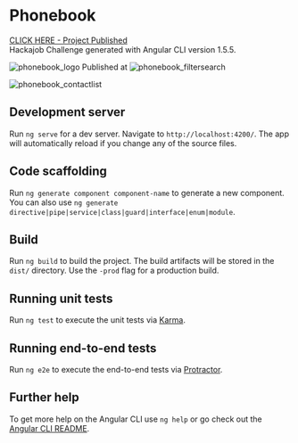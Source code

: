 # Phonebook
[CLICK HERE - Project Published](http://fredericoalves.uk/phonebook/) <br>
Hackajob Challenge generated with Angular CLI version 1.5.5.

![phonebook_logo](https://user-images.githubusercontent.com/31135848/34066840-d782c26e-e20d-11e7-9a30-a83f115c6363.png)
Published at 
![phonebook_filtersearch](https://user-images.githubusercontent.com/31135848/34066813-4a432e3e-e20d-11e7-8f46-c0df5aa4a7a4.png)

![phonebook_contactlist](https://user-images.githubusercontent.com/31135848/34066815-4c63b30a-e20d-11e7-8e6d-9c212781297e.png)

## Development server

Run `ng serve` for a dev server. Navigate to `http://localhost:4200/`. The app will automatically reload if you change any of the source files.

## Code scaffolding

Run `ng generate component component-name` to generate a new component. You can also use `ng generate directive|pipe|service|class|guard|interface|enum|module`.

## Build

Run `ng build` to build the project. The build artifacts will be stored in the `dist/` directory. Use the `-prod` flag for a production build.

## Running unit tests

Run `ng test` to execute the unit tests via [Karma](https://karma-runner.github.io).

## Running end-to-end tests

Run `ng e2e` to execute the end-to-end tests via [Protractor](http://www.protractortest.org/).

## Further help

To get more help on the Angular CLI use `ng help` or go check out the [Angular CLI README](https://github.com/angular/angular-cli/blob/master/README.md).

